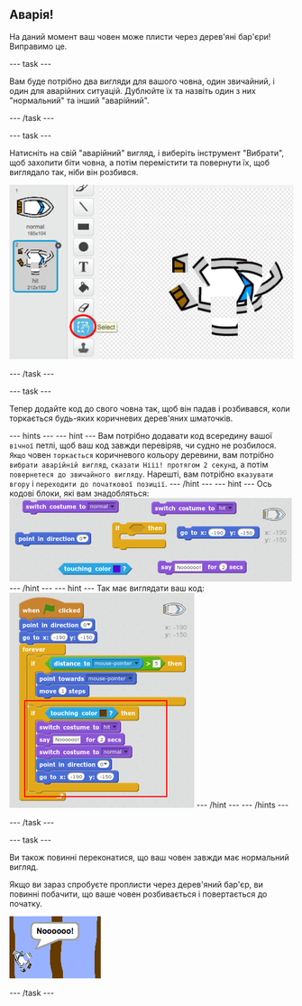 ## Аварія!

На даний момент ваш човен може плисти через дерев'яні бар'єри! Виправимо це.

\--- task \---

Вам буде потрібно два вигляди для вашого човна, один звичайний, і один для аварійних ситуацій. Дублюйте їх та назвіть один з них "нормальний" та інший "аварійний".

\--- /task \---

\--- task \---

Натисніть на свій "аварійний" вигляд, і виберіть інструмент "Вибрати", щоб захопити біти човна, а потім перемістити та повернути їх, щоб виглядало так, ніби він розбився.

![знімок екрану](images/boat-hit-costume.png)

\--- /task \---

\--- task \---

Тепер додайте код до свого човна так, щоб він падав і розбивався, коли торкається будь-яких коричневих дерев'яних шматочків.

\--- hints \--- \--- hint \--- Вам потрібно додавати код всередину вашої `вічної` петлі, щоб ваш код завжди перевіряв, чи судно не розбилося. `Якщо` човен `торкається` коричневого кольору деревини, вам потрібно `вибрати аварійній вигляд`, ` сказати Нііі! протягом 2 секунд `, а потім `повернетеся до звичайного вигляду`. Нарешті, вам потрібно `вказувати вгору` і `переходити до початкової позиції`. \--- /hint \--- \--- hint \--- Ось кодові блоки, які вам знадобляться: ![screenshot](images/boat-hit-blocks.png) \--- /hint \--- \--- hint \--- Так має виглядати ваш код: ![screenshot](images/boat-hit-code.png) \--- /hint \--- \--- /hints \---

\--- /task \---

\--- task \---

Ви також повинні переконатися, що ваш човен завжди має нормальний вигляд.

Якщо ви зараз спробуєте проплисти через дерев'яний бар'єр, ви повинні побачити, що ваше човен розбивається і повертається до початку.

![знімок екрану](images/boat-crash.png)

\--- /task \---